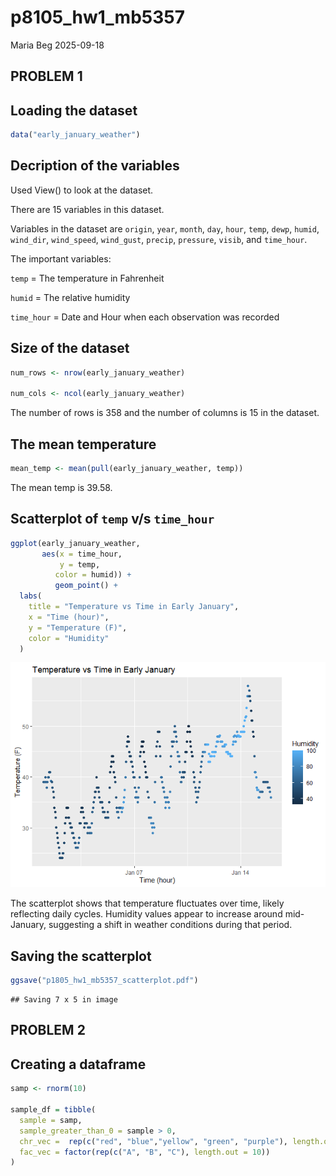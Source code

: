 p8105_hw1_mb5357
================
Maria Beg
2025-09-18

## PROBLEM 1

## Loading the dataset

``` r
data("early_january_weather")
```

## Decription of the variables

Used View() to look at the dataset.

There are 15 variables in this dataset.

Variables in the dataset are `origin`, `year`, `month`, `day`, `hour`,
`temp`, `dewp`, `humid`, `wind_dir`, `wind_speed`, `wind_gust`,
`precip`, `pressure`, `visib`, and `time_hour`.

The important variables:

`temp` = The temperature in Fahrenheit

`humid` = The relative humidity

`time_hour` = Date and Hour when each observation was recorded

## Size of the dataset

``` r
num_rows <- nrow(early_january_weather)

num_cols <- ncol(early_january_weather)
```

The number of rows is 358 and the number of columns is 15 in the
dataset.

## The mean temperature

``` r
mean_temp <- mean(pull(early_january_weather, temp))
```

The mean temp is 39.58.

## Scatterplot of `temp` v/s `time_hour`

``` r
ggplot(early_january_weather, 
       aes(x = time_hour, 
           y = temp, 
          color = humid)) +
          geom_point() +
  labs(
    title = "Temperature vs Time in Early January",
    x = "Time (hour)",
    y = "Temperature (F)",
    color = "Humidity"
  )
```

![](p8105_hw1_mb5357_files/figure-gfm/unnamed-chunk-4-1.png)<!-- -->

The scatterplot shows that temperature fluctuates over time, likely
reflecting daily cycles. Humidity values appear to increase around
mid-January, suggesting a shift in weather conditions during that
period.

## Saving the scatterplot

``` r
ggsave("p1805_hw1_mb5357_scatterplot.pdf")
```

    ## Saving 7 x 5 in image

## PROBLEM 2

## Creating a dataframe

``` r
samp <- rnorm(10)

sample_df = tibble(
  sample = samp,
  sample_greater_than_0 = sample > 0,
  chr_vec =  rep(c("red", "blue","yellow", "green", "purple"), length.out = 10),
  fac_vec = factor(rep(c("A", "B", "C"), length.out = 10))
)
```
